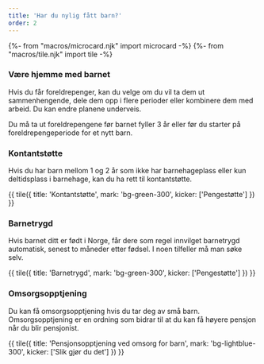 ```yaml
---
title: 'Har du nylig fått barn?'
order: 2
---
```


{%- from "macros/microcard.njk" import microcard -%}
{%- from "macros/tile.njk" import tile -%}

### Være hjemme med barnet

Hvis du får foreldrepenger, kan du velge om du vil ta dem ut sammenhengende, dele dem opp i flere perioder eller kombinere dem med arbeid. Du kan endre planene underveis.

Du må ta ut foreldrepengene før barnet fyller 3 år eller før du starter på foreldrepengeperiode for et nytt barn.

### Kontantstøtte

Hvis du har barn mellom 1 og 2 år som ikke har barnehageplass eller kun deltidsplass i barnehage, kan du ha rett til kontantstøtte.

{{ tile({ 
  title: 'Kontantstøtte', 
  mark: 'bg-green-300', 
  kicker: ['Pengestøtte'] 
}) }}

### Barnetrygd

Hvis barnet ditt er født i Norge, får dere som regel innvilget barnetrygd automatisk, senest to måneder etter fødsel. I noen tilfeller må man søke selv.

{{ tile({ 
  title: 'Barnetrygd', 
  mark: 'bg-green-300', 
  kicker: ['Pengestøtte'] 
}) }}

### Omsorgsopptjening

Du kan få omsorgsopptjening hvis du tar deg av små barn. Omsorgsopptjening er en ordning som bidrar til at du kan få høyere pensjon når du blir pensjonist.

{{ tile({ 
  title: 'Pensjonsopptjening ved omsorg for barn', 
  mark: 'bg-lightblue-300', 
  kicker: ['Slik gjør du det'] 
}) }}
